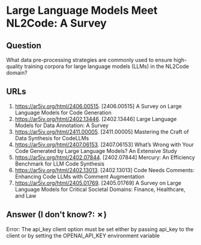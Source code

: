 # Large Language Models Meet NL2Code: A Survey

## Question

What data pre-processing strategies are commonly used to ensure high-quality training corpora for large language models (LLMs) in the NL2Code domain?

## URLs

1. https://ar5iv.org/html/2406.00515. [2406.00515] A Survey on Large Language Models for Code Generation
2. https://ar5iv.org/html/2402.13446. [2402.13446] Large Language Models for Data Annotation: A Survey
3. https://ar5iv.org/html/2411.00005. [2411.00005] Mastering the Craft of Data Synthesis for CodeLLMs
4. https://ar5iv.org/html/2407.06153. [2407.06153] What’s Wrong with Your Code Generated by Large Language Models? An Extensive Study
5. https://ar5iv.org/html/2402.07844. [2402.07844] Mercury: An Efficiency Benchmark for LLM Code Synthesis
6. https://ar5iv.org/html/2402.13013. [2402.13013] Code Needs Comments: Enhancing Code LLMs with Comment Augmentation
7. https://ar5iv.org/html/2405.01769. [2405.01769] A Survey on Large Language Models for Critical Societal Domains: Finance, Healthcare, and Law

## Answer (I don't know?: ✗)

Error: The api_key client option must be set either by passing api_key to the client or by setting the OPENAI_API_KEY environment variable